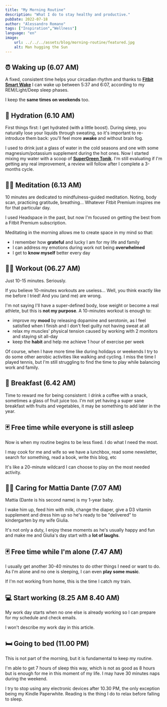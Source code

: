 ```yaml
---
title: "My Morning Routine"
description: "What I do to stay healthy and productive."
pubDate: 2022-07-18
author: "Alessandro Romano"
tags: ["Inspiration","Wellness"]
language: "en"
image:
    url: ../../../assets/blog/morning-routine/featured.jpg
    alt: Man hugging the Sun
---
```


## ⏰ Waking up (6.07 AM)

A fixed, consistent time helps your circadian rhythm and thanks to [**Fitbit Smart Wake**](https://www.fitbit.com/global/uk/technology/sleep) I can wake up between 5:37 and 6:07, according to my REM/Light/Deep sleep phases.

I keep the **same times on weekends** too.

## 🚰 Hydration (6.10 AM)

First things first: I get hydrated (with a little boost). During sleep, you naturally lose your liquids through sweating, so it's important to re-introduce them back: you'll feel more **awake** and without brain fog.

I used to drink just a glass of water in the cold seasons and one with some magnesium/potassium supplement during the hot ones. Now I started mixing my water with a scoop of [**SuperGreen Tonik**](https://supergreentonik.com/). I'm still evaluating if I'm getting any real improvement, a review will follow after I complete a 3-months cycle.

## 🧘‍♂️ Meditation (6.13 AM)

10 minutes are dedicated to mindfulness-guided meditation. Noting, body scan, practicing gratitude, breathing... Whatever Fitbit Premium inspires me for that particular day.

I used Headspace in the past, but now I'm focused on getting the best from a Fitbit Premium subscription.

Meditating in the morning allows me to create space in my mind so that:

- I remember how **grateful** and lucky I am for my life and family
- I can address my emotions during work not being **overwhelmed**
- I get to **know myself** better every day

## 🏋️‍♂️ Workout (06.27 AM)

Just 10-15 minutes. Seriously.

If you believe 10-minutes workouts are useless... Well, you think exactly like me before I tried! And you (and me) are wrong.

I'm not saying I'll have a super-defined body, lose weight or become a real athlete, but this is **not my purpose**. A 10-minutes workout is enough to:

- improve my **mood** by releasing dopamine and serotonin, as I feel satisfied when I finish and I don't feel guilty not having sweat at all
- relax my muscles' physical tension caused by working with 2 monitors and staying sit all-day
- keep the **habit** and help me achieve 1 hour of exercise per week

Of course, when I have more time like during holidays or weekends I try to do some other aerobic activities like walking and cycling. I miss the time I played tennis, but I'm still struggling to find the time to play while balancing work and family.

## 🥐 Breakfast (6.42 AM)

Time to reward me for being consistent: I drink a coffee with a snack, sometimes a glass of fruit juice too. I'm not yet having a super sane breakfast with fruits and vegetables, it may be something to add later in the year.

## 🃏 Free time while everyone is still asleep

Now is when my routine begins to be less fixed. I do what I need the most.

I may cook for me and wife so we have a lunchbox, read some newsletter, search for something, read a book, write this blog, etc

It's like a 20-minute wildcard I can choose to play on the most needed activity.

## 👨‍🍼 Caring for Mattia Dante (7.07 AM)

Mattia (Dante is his second name) is my 1-year baby.

I wake him up, feed him with milk, change the diaper, give a D3 vitamin supplement and dress him up so he's ready to be "delivered" to kindergarten by my wife Giulia.

It's not only a duty, I enjoy these moments as he's usually happy and fun and make me and Giulia's day start with a **lot of laughs**.

## 🃏 Free time while I'm alone (7.47 AM)

I usually get another 30-40 minutes to do other things I need or want to do. As I'm alone and no one is sleeping, I can even **play some music**.

If I'm not working from home, this is the time I catch my train.

## 💻 Start working (8.25 AM 8.40 AM)

My work day starts when no one else is already working so I can prepare for my schedule and check emails.

I won't describe my work day in this article.

## 🛏️ Going to bed (11.00 PM)

This is not part of the morning, but it is fundamental to keep my routine.

I'm able to get 7 hours of sleep this way, which is not as good as 8 hours but is enough for me in this moment of my life. I may have 30 minutes naps during the weekend.

I try to stop using any electronic devices after 10.30 PM, the only exception being my Kindle Paperwhite. Reading is the thing I do to relax before falling to sleep.
